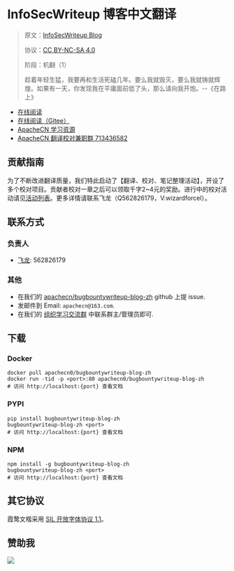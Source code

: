 <!--
    需要填充的占位符：
    
    README.md
    
        InfoSecWriteup 博客中文翻译：文档中文名
        InfoSecWriteup Blog：文档英文名
        https://infosecwriteups.com/：文档原始链接
        iswp：域名前缀
        飞龙：负责人名称
        wizardforcel：负责人 Github 用户名
        562826179：负责人 QQ
        bugbountywriteup-blog-zh：ApacheCN 的 Github 仓库名称
        bugbountywriteup-blog-zh：DockerHub 仓库名称
        bugbountywriteup-blog-zh：PYPI 包名称
        bugbountywriteup-blog-zh：NPM 包名称
    
    CNAME
    
        iswp：域名前缀

    index.html
    
        InfoSecWriteup 博客中文翻译：文档中文名
        #EF9406：显示颜色
        bugbountywriteup-blog-zh：ApacheCN 的 Github 仓库名称

    asset/docsify-apachecn-footer.js
    
        bugbountywriteup-blog-zh：ApacheCN 的 Github 仓库名称
-->

# InfoSecWriteup 博客中文翻译

> 原文：[InfoSecWriteup Blog](https://infosecwriteups.com/)
> 
> 协议：[CC BY-NC-SA 4.0](http://creativecommons.org/licenses/by-nc-sa/4.0/)
> 
> 阶段：机翻（1）
> 
> 趁着年轻生猛，我要再和生活死磕几年。要么我就毁灭，要么我就铸就辉煌。如果有一天，你发现我在平庸面前低了头，那么请向我开炮。--《在路上》

* [在线阅读](https://iswp.apachecn.org)
* [在线阅读（Gitee）](https://apachecn.gitee.io/doc-template/)
* [ApacheCN 学习资源](http://docs.apachecn.org/)
* [ApacheCN 翻译校对兼职群 713436582](https://jq.qq.com/?_wv=1027&k=VSNtgpjb)

## 贡献指南

为了不断改进翻译质量，我们特此启动了【翻译、校对、笔记整理活动】，开设了多个校对项目。贡献者校对一章之后可以领取千字2\~4元的奖励。进行中的校对活动请见[活动列表](https://home.apachecn.org/#/docs/activity/docs-activity)。更多详情请联系飞龙（Q562826179，V:wizardforcel）。

## 联系方式

### 负责人

* [飞龙](https://github.com/wizardforcel): 562826179

### 其他

*   在我们的 [apachecn/bugbountywriteup-blog-zh](https://github.com/apachecn/bugbountywriteup-blog-zh) github 上提 issue.
*   发邮件到 Email: `apachecn@163.com`.
*   在我们的 [组织学习交流群](https://www.apachecn.org/#/docs/join) 中联系群主/管理员即可.

## 下载

### Docker

```
docker pull apachecn0/bugbountywriteup-blog-zh
docker run -tid -p <port>:80 apachecn0/bugbountywriteup-blog-zh
# 访问 http://localhost:{port} 查看文档
```

### PYPI

```
pip install bugbountywriteup-blog-zh
bugbountywriteup-blog-zh <port>
# 访问 http://localhost:{port} 查看文档
```

### NPM

```
npm install -g bugbountywriteup-blog-zh
bugbountywriteup-blog-zh <port>
# 访问 http://localhost:{port} 查看文档
```

## 其它协议

霞鹜文楷采用 [SIL 开放字体协议 1.1](https://github.com/lxgw/LxgwWenKai/blob/main/SIL_Open_Font_License_1.1.txt)。

## 赞助我

![](https://img-blog.csdnimg.cn/20200112005920729.png)
